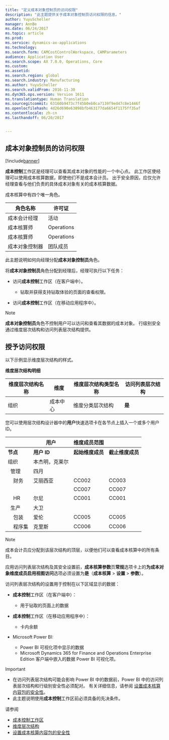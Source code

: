 ```yaml
---
title: "定义成本对象控制员的访问权限"
description: "此主题提供关于成本对象控制员访问权限的信息。"
author: YuyuScheller
manager: AnnBe
ms.date: 06/24/2017
ms.topic: article
ms.prod: 
ms.service: dynamics-ax-applications
ms.technology: 
ms.search.form: CAMCostControlWorkspace, CAMParameters
audience: Application User
ms.search.scope: AX 7.0.0, Operations, Core
ms.custom: 
ms.assetid: 
ms.search.region: global
ms.search.industry: Manufacturing
ms.author: YuyuScheller
ms.search.validFrom: 2016-11-30
ms.dyn365.ops.version: Version 1611
ms.translationtype: Human Translation
ms.sourcegitcommit: 63160b9473c7f45b0eb0ca7139f9ed47c8e1446f
ms.openlocfilehash: 4d26d690e63898bfb463177da6654f1175ff35af
ms.contentlocale: zh-cn
ms.lasthandoff: 06/20/2017


---
```


## <a name="access-rights-of-a-cost-object-controller"></a>成本对象控制员的访问权限

[!include[banner](../includes/banner.md)]

**成本控制**工作区是经理可以查看其成本对象的性能的一个中心点。 此工作区使经理可以使用成本核算数据，即使他们不是成本会计员。 出于安全原因，应仅允许经理查看与他们负责的具体成本对象有关的成本核算数据。

成本核算中有四个唯一角色。

| 角色名称               | 许可证      |
|-------------------------|--------------|
| 成本会计经理 | 活动     |
| 成本核算师         | Operations   |
| 成本核算师   | Operations   |
| 成本对象控制器  | 团队成员 |

此主题说明如何向经理分配**成本对象控制员**角色。

将**成本对象控制员**角色分配到经理后，经理可执行以下任务：

- 访问**成本控制**工作区（在客户端中）。

    - 钻取并获得支持钻取体验的页面的查看权限。

- 访问**成本控制**工作区（在移动应用程序中）。

> [!NOTE]
> **成本对象控制员**角色不控制用户可以访问和查看其数据的成本对象。 行级别安全通过维度层次结构和访问列表层次结构提供。

## <a name="grant-access-rights"></a>授予访问权限
以下示例显示维度层次结构的样式。

**维度层次结构明细**

| 维度层次结构名称 | 维度    | 维度层次结构类型名称      | 访问列表层次结构 |
|--------------------------|--------------|------------------------------------|-----------------------|
| 组织             | 成本中心 | 维度分类层次结构 | **是**               |

您可以使用层次结构设计器中的**用户**快速选项卡在各节点上插入一个或多个用户 ID。

|                                   | 用户            | 维度成员范围   |                         |
|-----------------------------------|------------------|---------------------------|-------------------------|
| **节点**                         | **用户 ID**      | **起始维度成员** | **截止维度成员** |
| 组织                      | 本杰明，克莱尔 |                           |                         |
| &nbsp;&nbsp;管理                 | 四月            |                           |                         |
| &nbsp;&nbsp;&nbsp;&nbsp;财务   | 艾丽西亚           | CC002                     | CC003                   |
|                                   |                  | CC007                     | CC007                   |
| &nbsp;&nbsp;&nbsp;&nbsp;HR        | 尔尼            | CC001                     | CC001                   |
| &nbsp;&nbsp;生产            | 大卫            |                           |                         |
| &nbsp;&nbsp;&nbsp;&nbsp;包装 | 爱伦            | CC005                     | CC005                   |
| &nbsp;&nbsp;&nbsp;&nbsp;程序集  | 克里斯            | CC006                     | CC006                   |

> [!NOTE]
> 成本会计员应分配到该层次结构的顶层，以便他们可以查看成本核算中的所有条目。

应用访问列表层次结构及其安全设置前，**成本核算参数**页**常规**选项卡上的**为成本对象维度成员启用视图访问**选项必须设置为**是**（**成本核算** > **设置** > **参数**）。

访问列表层次结构的设置用于控制在以下区域显示的数据：

- **成本控制**工作区（在客户端中）：

    - 用于钻取的页面上的数据

- **成本控制**工作区（在移动应用程序中）：

    - 卡内余额

- Microsoft Power BI:

    - Power BI 可视化项中显示的数据
    - Microsoft Dynamics 365 for Finance and Operations Enterprise Edition 客户端中嵌入的数据 Power BI 可视化项。

> [!IMPORTANT]
> - 在访问列表层次结构可能会影响 Power BI 中的数据前，Power BI 中的访问列表层次结构和行级别安全性必须配对。 有关详细信息，请参阅 [设置成本核算内容包的安全性](/dynamics365/operations/dev-itpro/analytics/setup-security-cost-accounting-content-pack)。
> - 此主题说明使用**成本控制**工作区前必须具备的先决条件。

请参阅

- [成本控制工作区](cost-control-workspace.md)
- [维度层次结构](dimension-hierarchy.md)
- [设置成本核算内容包的安全性](/dynamics365/operations/dev-itpro/analytics/setup-security-cost-accounting-content-pack)

